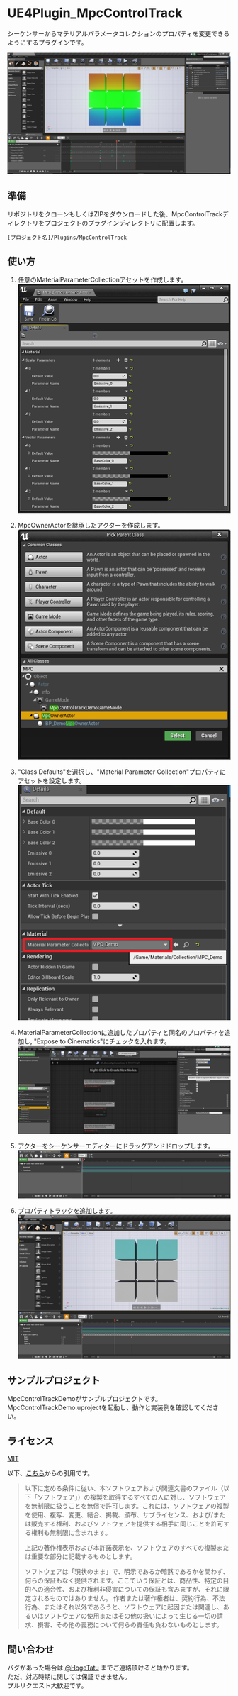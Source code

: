 # UE4Plugin_MpcControlTrack
シーケンサーからマテリアルパラメータコレクションのプロパティを変更できるようにするプラグインです。

![MpcControlTrackDemo_01](https://github.com/HogeTatu/UE4Plugin_MpcControlTrack/blob/master/DocImage/MpcControlTrackDemo_01.png)

## 準備

リポジトリをクローンもしくはZIPをダウンロードした後、MpcControlTrackディレクトリをプロジェクトのプラグインディレクトリに配置します。

```
[プロジェクト名]/Plugins/MpcControlTrack
```

## 使い方

1. 任意のMaterialParameterCollectionアセットを作成します。  
![MpcControlTrackDemo_03](https://github.com/HogeTatu/UE4Plugin_MpcControlTrack/blob/master/DocImage/MpcControlTrackDemo_03.png)

1. MpcOwnerActorを継承したアクターを作成します。  
![MpcControlTrackDemo_02](https://github.com/HogeTatu/UE4Plugin_MpcControlTrack/blob/master/DocImage/MpcControlTrackDemo_02.png)

1. "Class Defaults"を選択し、"Material Parameter Collection"プロパティにアセットを設定します。  
![MpcControlTrackDemo_07](https://github.com/HogeTatu/UE4Plugin_MpcControlTrack/blob/master/DocImage/MpcControlTrackDemo_07.png)

1. MaterialParameterCollectionに追加したプロパティと同名のプロパティを追加し, "Expose to Cinematics"にチェックを入れます。  
![MpcControlTrackDemo_04](https://github.com/HogeTatu/UE4Plugin_MpcControlTrack/blob/master/DocImage/MpcControlTrackDemo_04.png)

1. アクターをシーケンサーエディターにドラッグアンドドロップします。  
![MpcControlTrackDemo_05](https://github.com/HogeTatu/UE4Plugin_MpcControlTrack/blob/master/DocImage/MpcControlTrackDemo_05.png)

1. プロパティトラックを追加します。  
![MpcControlTrackDemo_06](https://github.com/HogeTatu/UE4Plugin_MpcControlTrack/blob/master/DocImage/MpcControlTrackDemo_06.png)

## サンプルプロジェクト

MpcControlTrackDemoがサンプルプロジェクトです。  
MpcControlTrackDemo.uprojectを起動し、動作と実装例を確認してください。  

## ライセンス

[MIT](/LICENSE "LICENSE")

以下、[こちら](http://osdn.jp/projects/opensource/wiki/licenses%2FMIT_license)からの引用です。

>以下に定める条件に従い、本ソフトウェアおよび関連文書のファイル（以下「ソフトウェア」）の複製を取得するすべての人に対し、ソフトウェアを無制限に扱うことを無償で許可します。これには、ソフトウェアの複製を使用、複写、変更、結合、掲載、頒布、サブライセンス、および/または販売する権利、およびソフトウェアを提供する相手に同じことを許可する権利も無制限に含まれます。
>
>上記の著作権表示および本許諾表示を、ソフトウェアのすべての複製または重要な部分に記載するものとします。
>
>ソフトウェアは「現状のまま」で、明示であるか暗黙であるかを問わず、何らの保証もなく提供されます。ここでいう保証とは、商品性、特定の目的への適合性、および権利非侵害についての保証も含みますが、それに限定されるものではありません。 作者または著作権者は、契約行為、不法行為、またはそれ以外であろうと、ソフトウェアに起因または関連し、あるいはソフトウェアの使用またはその他の扱いによって生じる一切の請求、損害、その他の義務について何らの責任も負わないものとします。

## 問い合わせ

バグがあった場合は [@HogeTatu](https://twitter.com/HogeTatu) までご連絡頂けると助かります。  
ただ、対応時期に関しては保証できません。  
プルリクエスト大歓迎です。  
